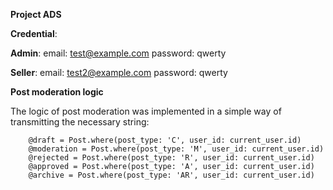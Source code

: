 **Project ADS**

**Credential**:

  **Admin**:
    email: test@example.com
    password: qwerty
    
  **Seller**:
    email: test2@example.com
    password: qwerty


**Post moderation logic**

The logic of post moderation was implemented in a simple way of transmitting the necessary string:
```
    @draft = Post.where(post_type: 'C', user_id: current_user.id)
    @moderation = Post.where(post_type: 'M', user_id: current_user.id)
    @rejected = Post.where(post_type: 'R', user_id: current_user.id)
    @approved = Post.where(post_type: 'A', user_id: current_user.id)
    @archive = Post.where(post_type: 'AR', user_id: current_user.id)
```
